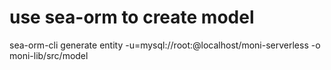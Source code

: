 # use sea-orm to create model

sea-orm-cli generate entity -u=mysql://root:@localhost/moni-serverless -o moni-lib/src/model
